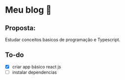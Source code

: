 # Meu blog :closed_book:

## Proposta:

Estudar conceitos basicos de programação e Typescript.

## To-do

- [x] criar app básico react js
- [ ] instalar dependencias
